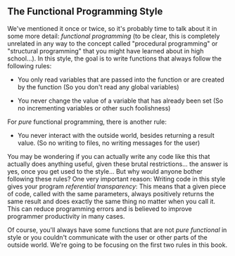 ## The Functional Programming Style

We've mentioned it once or twice, so it's probably time to talk about it in some more detail: *functional programming* (to be clear, this is completely unrelated in any way to the concept called "procedural programming" or "structural programming" that you might have learned about in high school...). In this style, the goal is to write functions that always follow the following rules:

* You only read variables that are passed into the function or are created by the function (So you don't read any global variables)

* You never change the value of a variable that has already been set (So no incrementing variables or other such foolishness)

For *pure* functional programming, there is another rule:

* You never interact with the outside world, besides returning a result value. (So no writing to files, no writing messages for the user)

You may be wondering if you can actually write any code like this that actually does anything useful, given these brutal restrictions... the answer is yes, once you get used to the style... But why would anyone bother following these rules? One very important reason: Writing code in this style gives your program *referential transparency*: This means that a given piece of code, called with the same parameters, always positively returns the same result and does exactly the same thing no matter when you call it. This can reduce programming errors and is believed to improve programmer productivity in many cases.

Of course, you'll always have some functions that are not *pure functional* in style or you couldn't communicate with the user or other parts of the outside world. We're going to be focusing on the first two rules in this book.
